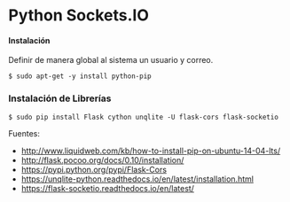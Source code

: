 # Python Sockets.IO

#### Instalación

Definir de manera global al sistema un usuario y correo.

    $ sudo apt-get -y install python-pip

### Instalación de Librerías

	$ sudo pip install Flask cython unqlite -U flask-cors flask-socketio

Fuentes:

+ http://www.liquidweb.com/kb/how-to-install-pip-on-ubuntu-14-04-lts/
+ http://flask.pocoo.org/docs/0.10/installation/
+ https://pypi.python.org/pypi/Flask-Cors
+ https://unqlite-python.readthedocs.io/en/latest/installation.html
+ https://flask-socketio.readthedocs.io/en/latest/